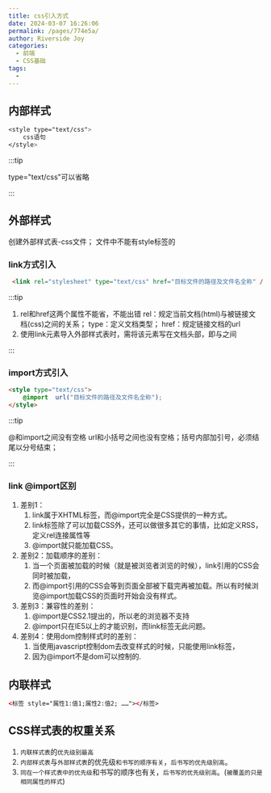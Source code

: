 ```yaml
---
title: css引入方式
date: 2024-03-07 16:26:06
permalink: /pages/774e5a/
author: Riverside Joy
categories:
  - 前端
  - CSS基础
tags:
  - 
---
```

## 内部样式

```css
<style type="text/css">
	css语句
</style>
```

:::tip

type="text/css"可以省略

:::

## 外部样式

创建外部样式表-css文件；    文件中不能有style标签的

### link方式引入

```html
 <link rel="stylesheet" type="text/css" href="目标文件的路径及文件名全称" />
```

:::tip

1. rel和href这两个属性不能省，不能出错
       rel：规定当前文档(html)与被链接文档(css)之间的关系；
       type：定义文档类型；
       href：规定链接文档的url
2. 使用link元素导入外部样式表时，需将该元素写在文档头部，即<head>与</head>之间

:::

### import方式引入

```html
<style type="text/css">
    @import  url("目标文件的路径及文件名全称");
</style>
```

:::tip

@和import之间没有空格 url和小括号之间也没有空格；括号内部加引号，必须结尾以分号结束；

:::

### link @import区别

1. 差别1：
   1. link属于XHTML标签，而@import完全是CSS提供的一种方式。 
   2. link标签除了可以加载CSS外，还可以做很多其它的事情，比如定义RSS，定义rel连接属性等
   3. @import就只能加载CSS。
2. 差别2：加载顺序的差别：
   1. 当一个页面被加载的时候（就是被浏览者浏览的时候），link引用的CSS会同时被加载，
   2. 而@import引用的CSS会等到页面全部被下载完再被加载。所以有时候浏览@import加载CSS的页面时开始会没有样式。
3. 差别3：兼容性的差别：
   1. @import是CSS2.1提出的，所以老的浏览器不支持
   2. @import只在IE5以上的才能识别，而link标签无此问题。
4. 差别4：使用dom控制样式时的差别：
   1. 当使用javascript控制dom去改变样式的时候，只能使用link标签，
   2. 因为@import不是dom可以控制的.

## 内联样式

```html
<标签 style="属性1:值1;属性2:值2; ……"></标签>
```

## CSS样式表的权重关系

1. `内联样式表`的`优先级别最高`
2. `内部样式表`与`外部样式表`的优先级`和书写的顺序有关`，`后书写的优先级别高`。
3. `同在一个样式表中的优先级`和书写的顺序也有关，`后书写的优先级别高`。(`被覆盖的只是相同属性的样式`)

